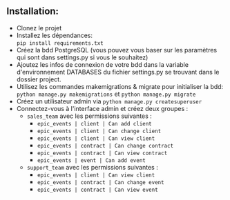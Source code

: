 ## Installation:
- Clonez le projet  
- Installez les dépendances:  
`pip install requirements.txt`
- Créez la bdd PostgreSQL (vous pouvez vous baser sur les paramètres qui sont dans settings.py si vous le souhaitez)
- Ajoutez les infos de connexion de votre bdd dans la variable d'environnement
  DATABASES du fichier settings.py se trouvant dans le dossier project.
- Utilisez les commandes makemigrations & migrate pour initialiser la bdd:
  `python manage.py makemigrations` et `python manage.py migrate`
- Créez un utilisateur admin via `python manage.py createsuperuser`
- Connectez-vous à l'interface admin et créez deux groupes :
  - `sales_team` avec les permissions suivantes :
    - `epic_events | client | Can add client`
    - `epic_events | client | Can change client`
    - `epic_events | client | Can view client`
    - `epic_events | contract | Can change contract`
    - `epic_events | contract | Can view contract`
    - `epic_events | event | Can add event`
  - `support_team` avec les permissions suivantes :
    - `epic_events | client | Can view client`
    - `epic_events | contract | Can change event`
    - `epic_events | contract | Can view event`


